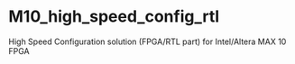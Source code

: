 # M10_high_speed_config_rtl
High Speed Configuration solution (FPGA/RTL part) for Intel/Altera MAX 10 FPGA
